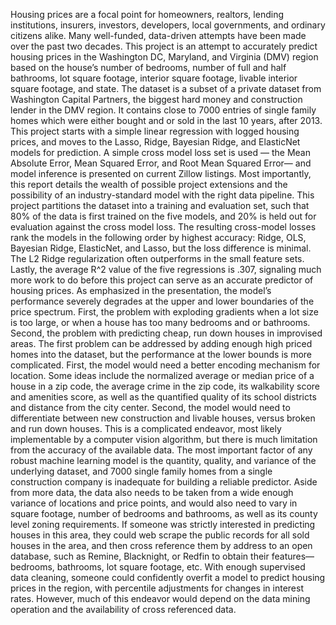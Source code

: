Housing prices are a focal point for homeowners, realtors, lending institutions, insurers, investors, developers, local governments, and ordinary citizens alike. Many well-funded, data-driven attempts have been made over the past two decades. This project is an attempt to accurately predict housing prices in the Washington DC, Maryland, and Virginia (DMV) region based on the house’s number of bedrooms, number of full and half bathrooms, lot square footage, interior square footage, livable interior square footage, and state. The dataset is a subset of a private dataset from Washington Capital Partners, the biggest hard money and construction lender in the DMV region. It contains close to 7000 entries of single family homes which were either bought and or sold in the last 10 years, after 2013. This project starts with a simple linear regression with logged housing prices, and moves to the Lasso, Ridge, Bayesian Ridge, and ElasticNet models for prediction. A simple cross model loss set is used — the Mean Absolute Error, Mean Squared Error, and Root Mean Squared Error— and model inference is presented on current Zillow listings. Most importantly, this report details the wealth of possible project extensions and the possibility of an industry-standard model with the right data pipeline.
	This project partitions the dataset into a training and evaluation set, such that 80% of the data is first trained on the five models, and 20% is held out for evaluation against the cross model loss. The resulting cross-model losses rank the models in the following order by highest accuracy: Ridge, OLS, Bayesian Ridge, ElasticNet, and Lasso, but the loss difference is minimal. The L2 Ridge regularization often outperforms in the small feature sets. Lastly, the average R^2 value of the five regressions is .307, signaling much more work to do before this project can serve as an accurate predictor of housing prices. 
	As emphasized in the presentation, the model’s performance severely degrades at the upper and lower boundaries of the price spectrum. First, the problem with exploding gradients when a lot size is too large, or when a house has too many bedrooms and or bathrooms. Second, the problem with predicting cheap, run down houses in improvised areas. The first problem can be addressed by adding enough high priced homes into the dataset, but the performance at the lower bounds is more complicated. First, the model would need a better encoding mechanism for location. Some ideas include the normalized average or median price of a house in a zip code, the average crime in the zip code, its walkability score and amenities score, as well as the quantified quality of its school districts and distance from the city center. Second, the model would need to differentiate between new construction and livable houses, versus broken and run down houses. This is a complicated endeavor, most likely implementable by a computer vision algorithm, but there is much limitation from the accuracy of the available data. 
	The most important factor of any robust machine learning model is the quantity, quality, and variance of the underlying dataset, and 7000 single family homes from a single construction company is inadequate for building a reliable predictor. Aside from more data, the data also needs to be taken from a wide enough variance of locations and price points, and would also need to vary in square footage, number of bedrooms and bathrooms, as well as its county level zoning requirements. If someone was strictly interested in predicting houses in this area, they could web scrape the public records for all sold houses in the area, and then cross reference them by address to an open database, such as Remine, Blacknight, or Redfin to obtain their features— bedrooms, bathrooms, lot square footage, etc. With enough supervised data cleaning, someone could confidently overfit a model to predict housing prices in the region, with percentile adjustments for changes in interest rates. However, much of this endeavor would depend on the data mining operation and the availability of cross referenced data. 

